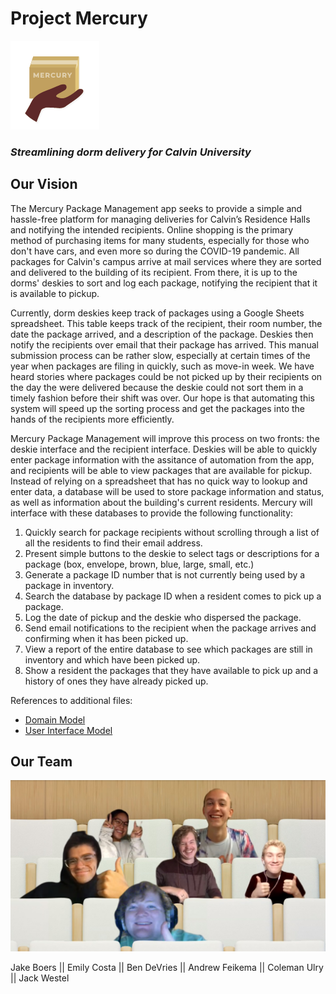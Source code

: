 # Project Mercury

![Mercury logo](https://github.com/calvin-cs262-fall2020-teamA/Project/blob/designModels/images/logo.png)

### *Streamlining dorm delivery for Calvin University*

## Our Vision

The Mercury Package Management app seeks to provide a simple and hassle-free platform for managing deliveries for Calvin’s Residence Halls and notifying the intended recipients. Online shopping is the primary method of purchasing items for many students, especially for those who don't have cars, and even more so during the COVID-19 pandemic. All packages for Calvin's campus arrive at mail services where they are sorted and delivered to the building of its recipient. From there, it is up to the dorms' deskies to sort and log each package, notifying the recipient that it is available to pickup.

Currently, dorm deskies keep track of packages using a Google Sheets spreadsheet. This table keeps track of the recipient, their room number, the date the package arrived, and a description of the package. Deskies then notify the recipients over email that their package has arrived. This manual submission process can be rather slow, especially at certain times of the year when packages are filing in quickly, such as move-in week. We have heard stories where packages could be not picked up by their recipients on the day the were delivered because the deskie could not sort them in a timely fashion before their shift was over. Our hope is that automating this system will speed up the sorting process and get the packages into the hands of the recipients more efficiently. 

Mercury Package Management will improve this process on two fronts: the deskie interface and the recipient interface. Deskies will be able to quickly enter package information with the assitance of automation from the app, and recipients will be able to view packages that are available for pickup. Instead of relying on a spreadsheet that has no quick way to lookup and enter data, a database will be used to store package information and status, as well as information about the building's current residents. Mercury will interface with these databases to provide the following functionality:

1. Quickly search for package recipients without scrolling through a list of all the residents to find their email address.
2. Present simple buttons to the deskie to select tags or descriptions for a package (box, envelope, brown, blue, large, small, etc.)
3. Generate a package ID number that is not currently being used by a package in inventory.
4. Search the database by package ID when a resident comes to pick up a package.
5. Log the date of pickup and the deskie who dispersed the package.
6. Send email notifications to the recipient when the package arrives and confirming when it has been picked up.
7. View a report of the entire database to see which packages are still in inventory and which have been picked up.
8. Show a resident the packages that they have available to pick up and a history of ones they have already picked up.

References to additional files:
- [Domain Model](https://github.com/calvin-cs262-fall2020-teamA/Project/blob/designModels/domainModel.md)
- [User Interface Model](https://github.com/calvin-cs262-fall2020-teamA/Project/blob/designModels/UIModel.md)

## Our Team

![Team Photo](https://github.com/calvin-cs262-fall2020-teamA/Project/blob/designModels/images/GroupATeamPhoto.jpg)

Jake Boers || Emily Costa || Ben DeVries || Andrew Feikema || Coleman Ulry || Jack Westel  
